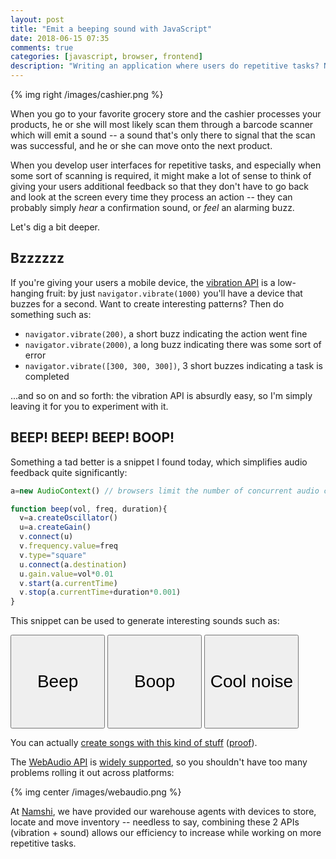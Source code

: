 ```yaml
---
layout: post
title: "Emit a beeping sound with JavaScript"
date: 2018-06-15 07:35
comments: true
categories: [javascript, browser, frontend]
description: "Writing an application where users do repetitive tasks? Nothing better than emitting a sound whenever something happens."
---
```


{% img right /images/cashier.png %}

When you go to your favorite grocery store and the cashier processes your products,
he or she will most likely scan them through a barcode scanner which will emit a
sound -- a sound that's only there to signal that the scan was successful, and
he or she can move onto the next product.

When you develop user interfaces for repetitive tasks, and especially when some sort
of scanning is required, it might make a lot of sense to think of giving your
users additional feedback so that they don't have to go back and look at the screen
every time they process an action -- they can probably simply *hear* a confirmation
sound, or *feel* an alarming buzz.

Let's dig a bit deeper.

<!-- more -->

## Bzzzzzz

If you're giving your users a mobile device, the [vibration API](https://developer.mozilla.org/en-US/docs/Web/API/Vibration_API)
is a low-hanging fruit: by just `navigator.vibrate(1000)` you'll have a device
that buzzes for a second. Want to create interesting patterns? Then do something
such as:

* `navigator.vibrate(200)`, a short buzz indicating the action went fine
* `navigator.vibrate(2000)`, a long buzz indicating there was some sort of error
* `navigator.vibrate([300, 300, 300])`, 3 short buzzes indicating a task is completed

...and so on and so forth: the vibration API is absurdly easy, so I'm simply leaving
it for you to experiment with it.

## BEEP! BEEP! BEEP! BOOP!

Something a tad better is a snippet I found today, which simplifies audio feedback
quite significantly:

``` js
a=new AudioContext() // browsers limit the number of concurrent audio contexts, so you better re-use'em

function beep(vol, freq, duration){
  v=a.createOscillator()
  u=a.createGain()
  v.connect(u)
  v.frequency.value=freq
  v.type="square"
  u.connect(a.destination)
  u.gain.value=vol*0.01
  v.start(a.currentTime)
  v.stop(a.currentTime+duration*0.001)
}
```

<script type="text/javascript">
a=new AudioContext()
function beep(vol, freq, duration){
  v=a.createOscillator()
  u=a.createGain()
  v.connect(u)
  v.frequency.value=freq
  v.type="square"
  u.connect(a.destination)
  u.gain.value=vol*0.01
  v.start(a.currentTime)
  v.stop(a.currentTime+duration*0.001)
}
</script>

This snippet can be used to generate interesting sounds such as:

<button style="width: 30%; height: 150px; font-size: 2em" onclick="beep(100, 520, 200)">Beep</button>
<button style="width: 30%; height: 150px; font-size: 2em" onclick="beep(999, 220, 300)">Boop</button>
<button style="width: 30%; height: 150px; font-size: 2em" onclick="beep(999, 210, 800); beep(999, 500, 800);">Cool noise</button>

You can actually [create songs with this kind of stuff](https://www.beepbox.co) ([proof](https://www.beepbox.co/#6n42s6k7l02e0zt9m0a7g0Dj9i1r1o323200T1d0c2AbF0B0V7Q2500Pd4c0E7171T1d1c0A2F1B7V1Q4000Pf700E8911T0w4f1d1c0h8v1T0w1f1d1c0h0v0T0w2f3d1c0h0v2T1d1c0A2F1B8V1Q4000Pa600E8901T1d1c0A3F0B8V1Q5310Pcda0E0631T1d1c0A1F0B0V1Q7300Pebc0E06b1T2w1d1v3T2w1d1v2T2w4d1v4T2w4d1v4b4x8i4w004xgB88smAa2g04q74x4i4N8j51ci4M844N0k4Ngk4xck4g830w430Al0kxdUxh8N4z4264kh8i4x8k5h8O438i4x820C8k9h8h40018h4N4h4N4j4h4hgR0i0g4g4g018y8i8y8x8x8y4w020h80404hp288kPUj7gM7bN74cyRCfeXJjJOe8VKlBVEqMQxYHaOI_fPYyTpTtGqWMTkQxLFF38QQxA6W2F31xBE6AdwraWWlevMgVop2Addmjgswd58mCOSUdBBA3tpnnjpmYlljARpdejjCddapAFHB4TpGStICGqWoAoRFH84idFIa9QKh8YBhpIp5O0rntuw0C5ctM96CC2GFFwkPQllkQRFFHHFFwtc_sgM71chN38JpzPKXlWD9UxwelBVMqMRxVE39zwhOFxQj_ifXyu9KOqsCD4fbwo233tpp0TSlRQSlwFBF0j7i7uelcbByOxMgWwQ1j2w2gt0i7NUGAdl8qp4dcA6UyTn1FLGJ3m3r3N0dC6j6i2VlEqraHgFxU2h1i2CzdKH2CdcVoK0aoCmm1G3i6CGEdgqgGpCi0rgS5Rj20ySMdllwqgRwi0gOGhFzUOGUdgqgJdlgqwQCk04NFwpho2Cyw58aqa0kwqqagkQk0F1jhg2A5d58aqa0kwFEE1i1jc0H3m6AK000)).

The [WebAudio API](https://developer.mozilla.org/en-US/docs/Web/API/Web_Audio_API) is [widely supported](https://caniuse.com/#search=AudioContext), so you shouldn't have too many problems
rolling it out across platforms:

{% img center /images/webaudio.png %}

At [Namshi](https://www.namshi.com), we have provided our warehouse agents with devices to store, locate and
move inventory -- needless to say, combining these 2 APIs (vibration + sound) allows
our efficiency to increase while working on more repetitive tasks.